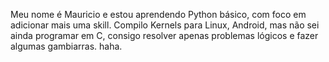 Meu nome é Mauricio e estou aprendendo Python básico, com foco em adicionar mais uma skill. Compilo Kernels para Linux, Android, mas não sei ainda programar em C, consigo resolver apenas problemas lógicos e fazer algumas gambiarras. haha.

